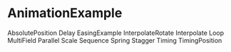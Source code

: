 # AnimationExample

AbsolutePosition
Delay
EasingExample
InterpolateRotate
Interpolate
Loop
MultiField
Parallel
Scale
Sequence
Spring
Stagger
Timing
TimingPosition
